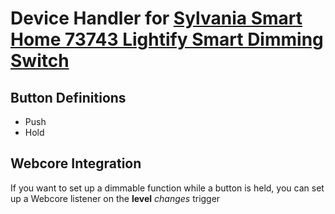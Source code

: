 # Device Handler for [Sylvania Smart Home 73743 Lightify Smart Dimming Switch](https://www.amazon.com/gp/product/B0196M620Y/ref=ppx_yo_dt_b_asin_title_o01_s00?ie=UTF8&psc=1)

## Button Definitions

- Push
- Hold

## Webcore Integration

If you want to set up a dimmable function while a button is held, you can set up a Webcore listener on the **level** _changes_ trigger


